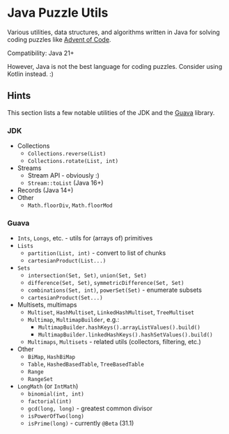 # Java Puzzle Utils

Various utilities, data structures, and algorithms written in Java for solving coding puzzles like
[Advent of Code](https://adventofcode.com/).

Compatibility: Java 21+

However, Java is not the best language for coding puzzles. Consider using Kotlin instead. :)

## Hints

This section lists a few notable utilities of the JDK and the [Guava](https://github.com/google/guava) library.

### JDK

* Collections
    * `Collections.reverse(List)`
    * `Collections.rotate(List, int)`
* Streams
    * Stream API - obviously :)
    * `Stream::toList` (Java 16+)
* Records (Java 14+)
* Other
    * `Math.floorDiv`, `Math.floorMod`

### Guava

* `Ints`, `Longs`, etc. - utils for (arrays of) primitives
* `Lists`
    * `partition(List, int)` - convert to list of chunks
    * `cartesianProduct(List...)`
* `Sets`
    * `intersection(Set, Set)`, `union(Set, Set)`
    * `difference(Set, Set)`, `symmetricDifference(Set, Set)`
    * `combinations(Set, int)`, `powerSet(Set)` - enumerate subsets
    * `cartesianProduct(Set...)`
* Multisets, multimaps
    * `Multiset`, `HashMultiset`, `LinkedHashMultiset`, `TreeMultiset`
    * `Multimap`, `MultimapBuilder`, e.g.:
        * `MultimapBuilder.hashKeys().arrayListValues().build()`
        * `MultimapBuilder.linkedHashKeys().hashSetValues().build()`
    * `Multimaps`, `Multisets` - related utils (collectors, filtering, etc.)
* Other
    * `BiMap`, `HashBiMap`
    * `Table`, `HashedBasedTable`, `TreeBasedTable`
    * `Range`
    * `RangeSet`
* `LongMath` (or `IntMath`)
    * `binomial(int, int)`
    * `factorial(int)`
    * `gcd(long, long)` - greatest common divisor
    * `isPowerOfTwo(long)`
    * `isPrime(long)` - currently `@Beta` (31.1)
